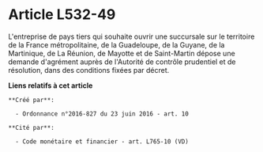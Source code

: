 # Article L532-49

L'entreprise de pays tiers qui souhaite ouvrir une succursale sur le territoire de la France métropolitaine, de la
Guadeloupe, de la Guyane, de la Martinique, de La Réunion, de Mayotte et de Saint-Martin dépose une demande d'agrément auprès
de l'Autorité de contrôle prudentiel et de résolution, dans des conditions fixées par décret.

**Liens relatifs à cet article**

	**Créé par**:

	  - Ordonnance n°2016-827 du 23 juin 2016 - art. 10

	**Cité par**:

	  - Code monétaire et financier - art. L765-10 (VD)
